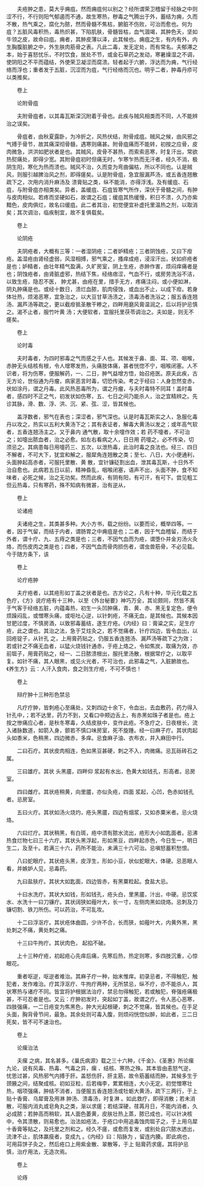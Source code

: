 <!-- { "loadSidebar": true } -->
　　夫疮肿之患，莫大乎痈疽。然而痈疽何以别之？经所谓荣卫稽留于经脉之中则涩不行，不行则阳气郁遏而不通，故生寒热，秽毒之气腾出于外，蓄结为痈，久而不散，热气乘之，腐化为脓，然而骨髓不焦枯，腑脏不伤败，可治而愈也。何为疽？五脏风毒积热，毒热炽甚，下陷肌肤，骨髓皆枯，血气涸竭，其肿色夭，坚如牛领之皮，故命曰疽。痈者，其肿皮薄以泽，此其候也。痈疽之生，有内有外，内生胸腹脏腑之中，外生肤肉筋骨之表。凡此二毒，发无定处，而有常名。夫郁滞之本，始于喜怒忧乐，不时饮食，居处不节，或金石草药之发动，寒暑燥湿之不调，使阴阳之不平而蕴结，外使荣卫凝涩而腐溃。轻者起于六腑，浮达而为痈，气行经络而浮也；重者发于五脏，沉涩而为疽，气行经络而沉也。明乎二者，肿毒丹疹可以类推矣。

　　卷上

　　论附骨疽

　　夫附骨疽者，以其毒瓦斯深沉附着于骨也。此疾与贼风相类而不同，人不能辨治之误矣。

　　骨疽者，由秋夏露卧，为冷折之，风热伏结，附骨成疽。贼风之候，由风邪之气搏于骨节，故其痛深彻骨髓，遇寒则痛甚。附骨疽痛而不能转，初按之应骨，皮肉微急，洪洪如肥状者是也。其贼风，皮骨不甚热，而索索恶寒，时复汗出，常欲热熨痛处，即得少宽。其附骨疽初时但痛无时，乍寒乍热而无汗者，经久不消，极阴生阳，寒化为热而溃也。贼风不治，久而变为弯曲偏枯，所以不同也。认是贼风，则服引越脾治风之剂，即得瘥矣。认是附骨疽，急宜服漏芦汤，或五香连翘散疏下之，次用内消升麻汤及 溃膏贴之类，纵不能消，亦得浮浅。及有缓疽、石疽，与附骨疽亦相类矣。异者，盖缓疽、石疽皆寒气所作，深伏于骨髓之间，有肿与皮肉相似。若疼而坚硬如石，故谓之石疽；缓疽其热缓慢，积日不溃，久乃亦紫黯色，皮肉俱烂，故名曰缓疽。此二者其治，初觉便宜补虚托里温热之剂，以取消矣；其次调治，临疾制宜，故不复俱载矣。

　　卷上

　　论阴疮

　　夫阴疮者，大概有三等：一者湿阴疮；二者妒精疮；三者阴蚀疮，又曰下疳疮。盖湿疮由肾经虚弱，风湿相搏，邪气乘之，搔痒成疮，浸淫汗出，状如疥疮者是也；妒精者，由壮年精气盈满，久旷房室，阴上生疮，赤肿作害，烦闷痒痛者是也；阴蚀疮者，由肾脏虚邪，热结下焦，经络痞涩，气血不行，或房劳洗浴不洁，以致生疮，隐忍不医， 肿尤甚，由疮在里，措手无方，疼痛注闷，或小便如淋，阴丸肿痛是也。或经十数日，溃烂血脓，肌肉侵蚀，或血出不止，以成下疳。若身体壮热，烦渴恶寒，宜急治之，以大豆甘草汤渍之，渍毒汤者洗浴之；服五香连翘汤、漏芦汤等疏之，更以截疳抵圣散干糁之，四畔用磨风膏温润之，后以将护忌慎之。渴不止者，服竹叶黄 汤；大便软者，宜服托里茯苓调治之。夫如是，则无不瘥矣。

　　卷上

　　论时毒

　　夫时毒者，为四时邪毒之气而感之于人也。其候发于鼻、面、耳、项、咽喉，赤肿无头结核有根，令人增寒发热，头痛肢体痛，甚者恍惚不宁，咽喉闭塞。人不识者，将为伤寒，便服解药，一、二日，肿气益增方悟，始召疮医。原夫此疾，古无方论，世俗通为丹瘤，病家恶言时毒，切恐传染。考之于经曰：人身忽然变赤，状如涂丹，谓之丹毒。此风热恶毒所为，谓之丹瘤，与夫时毒特不同耳！盖时毒者，感四时不正之气，初发状如伤寒，五、七日之间乃能杀人，治之宜精辨之。先诊其脉，滑、数、浮、洪、沉、紧、弦、涩，皆其候也。

　　盖浮数者，邪气在表也；深涩者，邪气深也。认是时毒瓦斯实之人，急服化毒丹以攻之，热实以五利大黄汤下之；其有表证者，解毒大黄汤以发之；或年高气软者，五香连翘汤主之。又于鼻内 通气散，取十余嚏作效；若 药不嚏者，不可治之；如嚏出脓血者，治之必愈。如左右看病之人，日日用 药嚏之，必不传染，切须忌之。其病患每日用嚏药三、五次，以泄热毒，此治时毒之良法也。经三、四日不解者，不可大下，犹宜和解之，服犀角连翘散之类；至七、八日，大小便通利，头面肿起高赤者，可服托里散、黄 散，宜针镰砭割出血，泄其毒瓦斯，十日外不治自愈也。此病若五日以前，精神昏乱，咽喉闭塞，语声不出，头面不肿，食不知味者，必死之候，治之无功矣。然而此疾，有阴有阳，有可汗，有可下。尝见粗工但云热毒，只有寒药，殊不知病有微甚，治有逆从，

　　卷上

　　论诸疮

　　夫诸疮之生，其类甚多种。大小方书，载之纷纷。以要而论，概举四等。一者，因于气留，而结于内者，谓肠胃之中痈疽是也；二者，因于气血稽留，而结于外者，谓十疔、九、五痔之类是也；三者，不因气血而为疮，谓堕仆并金刃汤火灸烙，而伤皮肉之类是也；四者，不因气血而骨肉损伤者，谓虫兽筋骨，不必见载。今于随方条下，该

　　卷上

　　论疔疮肿

　　夫疔疮者，以其疮形如丁盖之状者是也。古方论之，凡有十种，华元化载之五色疔，《方》说疔疮有十三种，以至《外台秘要》神巧万全，其论颇同，然皆不离于气客于经络五脏，内蕴毒热，初生一头凹肿痛，青、黄、赤、黑无复定色，便令烦躁闷乱，或憎寒头痛，或呕吐心逆，以针刺疮，不痛无血，是其候也。其候本因甘肥过度，不慎房酒，以致邪毒蓄结，遂生疔疮。《内经》曰：膏粱之实，足生疔疮，此之谓也。其治之法，急于艾炷灸之，若不觉痛者，针疔四边，皆令血出，以回疮锭子，从针孔 之，上用膏药贴之，仍服五香连翘汤、漏芦汤等疏下之为效；若或针之不痛无血者，以猛火烧钱针通赤，于疮上烙之，令如焦炭，取痛为效，亦 前铤子，用膏药贴之，经一、二日脓溃根出，服托里汤散，根据常疗之，以取平复。如针不痛，其人眼黑，或见火光者，不可治也，此邪毒之气，入脏腑故也。《养生方》云：人汗入食肉，食之则生疔疮，不可不慎也！

　　卷上

　　辩疔肿十三种形色禁忌

　　凡疗疔肿，皆刺疮心至痛处，又刺四边十余下，令血出，去血敷药，药力得入针孔中，；若不达里，药力不到，又看口中颊边舌上，有赤黑如珠子者是也。疮上按之惨痛应心者，是秋冬寒毒，久结皮肤中，变作此疮。不急疗之，日夜根长，流入诸脉数道，如箭入身，颤若不慎口味房室，死不旋踵。经一曰麻子疔。其状肉起头如黍米，色稍黑，四边微赤，多痒。忌食麻子油、衣布衣，并入麻田中行。

　　二曰石疔。其状皮肉相连，色如黑豆甚硬，刺之不入，肉微痛。忌瓦砾砖石之属。

　　三曰雄疔。其状 头黑靥，四畔仰 浆起有水出，色黄大如钱孔，形高者。忌房室。

　　四曰雌疔。其状疮稍黄，向里靥，亦似灸疮，四面 浆起，心凹，色赤如钱孔者。忌房室。

　　五曰火疔。其状如汤火烧灼，疮头黑靥，四边有烟浆，又如赤粟米者。忌火烧烙。

　　六曰烂疔。其状稍黑，有白斑，疮中溃有脓水流出，疮形大小如匙面者。忌沸热食烂物七曰三十六疔。其状头黑浮起，形如黑豆，四畔起赤色，今日生一，明日生二，及至十。若满三十六，药所不能治，未满三十六可治。忌嗔怒蓄积愁恨。

　　八曰蛇眼疔。其状疮头黑，皮浮生，形如小豆，状似蛇眼大，体硬。忌恶眼人看，并嫉妒人见，忌毒药。

　　九曰盐肤疔。其状大如匙面，四边皆赤，有黑粟粒起。食盐大忌。

　　十曰水洗疔。其状大如钱，形如钱孔，疮头白，里黑靥，汁出，中硬。忌饮浆水、水洗十一曰刀镰疔。其状阔狭如薤叶大，长一寸，左侧肉黑如烧烙。忌刺及刀镰切割、铁刀所伤。可以药治，不可乱攻。

　　十二曰浮沤疔。其状疮体曲圆，少许不合，长而狭，如薤叶大，内黄外黑，黑处刺之不痛，黄处刺之痛。

　　十三曰牛拘疔。其状肉色， 起掐不破。

　　上十三种疔疮，初起疮心先痒后痛，先寒后热，热定则寒，多四肢沉重，心惊眼花。

　　重者呕逆，呕逆者难治。其麻子疔一种，始末惟痒。初录忌者，不得触犯，触犯者，发作难治。疗其浮沤疔、牛拘疔两种，无所禁忌，纵不疗，亦不能杀人，其状寒热与诸疔不同。皆宜将护根据法治疗，禁忌勿得触犯，若或触犯，脊强疮痛极甚，不可忍者是也。又云：疔肿初发时，突起如丁盖，故谓之疔。令人恶心恶寒，四肢强痛，一二日疮变为焦黑色，肿大光起根硬，刺之不觉痛，皆其候也。在手足头面，胸背骨节间，最急。其余处则可毒入腹，则烦闷恍惚似醉，如此者，三二日死矣，皆不可不速治也。

　　卷上

　　论瘰治法

　　夫瘰 之病，其名甚多。《巢氏病源》载之三十六种，《千金》、《圣惠》所论瘰 九论，说有风毒、热毒、气毒之异，瘰 、结核、寒热之殊。其本皆由恚怒气逆，忧思过甚，风热邪气内搏于肝。盖怒伤肝，肝主筋，故令筋蓄结而肿，其候多生于颈腋之间，结聚成核。初如豆粒，后若梅李，累累相连，大小无定。初觉憎寒壮热，咽项强痛，肿结不消者，当便服五香连翘汤或牡蛎大黄汤，疏下三两行，于上贴十香膏、乌犀膏及用淋 肿汤、溃毒汤，时复淋 。如此救疗，即得消散；若未消散，可服内消丸或皂角丸之类，渐以求瘥；若结深硬，荏苒月日，不能内消者，久必成脓；若肿高而稍软，其人面色萎黄，皮肤壮热上蒸，脓已成也，可以针决核中，令其溃散，则易愈也。治法如疮法，于疮口中用追毒蚀肉铤子之，于上用乌犀十香膏等贴之，及托里之剂和之。经久不瘥，或愈而复发，或别处自穴脓水透出，流津不止，肌体羸瘦者，变成九 。《内经》曰：陷脉为 ，留连内腠。即此病也，可用蒜饼子灸之，然后疮口上用紫金散、翠散等，于上 贴膏药求瘥。其将护忌慎，治疗用法，无造次焉。

　　卷上

　　论痔

